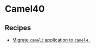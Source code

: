 # Camel40

## Recipes

* [Migrate `camel3` application to `camel4.`](./camelquarkusmigrationrecipe.md)


